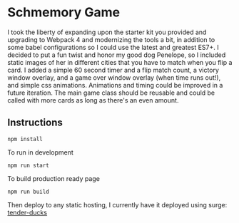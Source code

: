 # Schmemory Game

I took the liberty of expanding upon the starter kit you provided and upgrading to Webpack 4 and modernizing the tools a bit, in addition to some babel configurations so I could use the latest and greatest ES7+. I decided to put a fun twist and honor my good dog Penelope, so I included static images of her in different cities that you have to match when you flip a card. I added a simple 60 second timer and a flip match count, a victory window overlay, and a game over window overlay (when time runs out!), and simple css animations. Animations and timing could be improved in a future iteration. The main game class should be reusable and could be called with more cards as long as there's an even amount.

## Instructions

```
npm install
```

To run in development
```
npm run start
```

To build production ready page
```
npm run build
```

Then deploy to any static hosting, I currently have it deployed using surge: [tender-ducks](https://tender-ducks.surge.sh)

